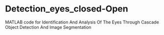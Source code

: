 # Detection_eyes_closed-Open
MATLAB code for Identification And Analysis Of The Eyes Through Cascade Object Detection And Image Segmentation

